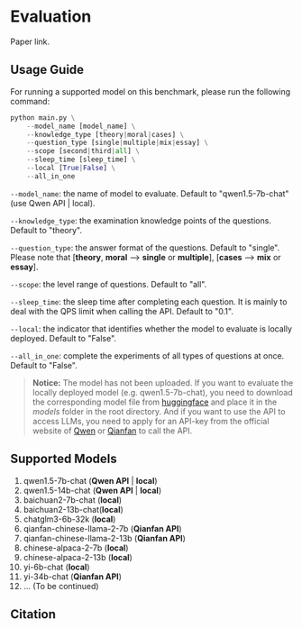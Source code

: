 # Evaluation

Paper link.

## Usage Guide

For running a supported model on this benchmark, please run the following command:
```python
python main.py \
    --model_name [model_name] \
    --knowledge_type [theory|moral|cases] \
    --question_type [single|multiple|mix|essay] \
    --scope [second|third|all] \
    --sleep_time [sleep_time] \
    --local [True|False] \
    --all_in_one
```
`--model_name`: the name of model to evaluate. Default to "qwen1.5-7b-chat" (use Qwen API | local).

`--knowledge_type`: the examination knowledge points of the questions. Default to "theory".

`--question_type`: the answer format of the questions. Default to "single". Please note that [**theory**, **moral** --> **single** or **multiple**], [**cases** --> **mix** or **essay**].

`--scope`: the level range of questions. Default to "all".

`--sleep_time`: the sleep time after completing each question. It is mainly to deal with the QPS limit when calling the API. Default to "0.1".

`--local`: the indicator that identifies whether the model to evaluate is locally deployed. Default to "False".

`--all_in_one`: complete the experiments of all types of questions at once. Default to "False".

> **Notice:** The model has not been uploaded. If you want to evaluate the locally deployed model (e.g. qwen1.5-7b-chat), you need to download the corresponding model file from [huggingface](https://huggingface.co/) and place it in the *models* folder in the root directory. And if you want to use the API to access LLMs, you need to apply for an API-key from the official website of [Qwen](https://help.aliyun.com/zh/dashscope/developer-reference/tongyi-qianwen-7b-14b-72b-api-detailes) or [Qianfan](https://cloud.baidu.com/doc/WENXINWORKSHOP/s/Nlks5zkzu) to call the API.

## Supported Models
1. qwen1.5-7b-chat (**Qwen API** | **local**)
2. qwen1.5-14b-chat (**Qwen API** | **local**)
3. baichuan2-7b-chat (**local**)
4. baichuan2-13b-chat(**local**)
5. chatglm3-6b-32k (**local**)
6. qianfan-chinese-llama-2-7b (**Qianfan API**)
7. qianfan-chinese-llama-2-13b (**Qianfan API**)
8. chinese-alpaca-2-7b (**local**)
9. chinese-alpaca-2-13b (**local**)
10. yi-6b-chat (**local**)
11. yi-34b-chat (**Qianfan API**)
12. ... (To be continued)

## Citation
```
```

